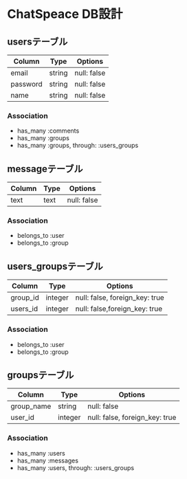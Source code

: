 # ChatSpeace DB設計
## usersテーブル
|Column|Type|Options|
|------|----|-------|
|email|string|null: false|
|password|string|null: false|
|name|string|null: false|
### Association
- has_many :comments
- has_many :groups
- has_many  :groups,  through:  :users_groups

## messageテーブル
|Column|Type|Options|
|------|----|-------|
|text|text|null: false|

### Association
- belongs_to :user
- belongs_to :group

## users_groupsテーブル
|Column|Type|Options|
|------|----|-------|
|group_id|integer|null: false, foreign_key: true|
|users_id|integer|null: false,foreign_key: true|
### Association
- belongs_to :user
- belongs_to :group

## groupsテーブル
|Column|Type|Options|
|------|----|-------|
|group_name|string|null: false|
|user_id|integer|null: false, foreign_key: true|
### Association
- has_many :users
- has_many :messages
- has_many :users,  through:  :users_groups